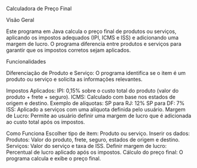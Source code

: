 Calculadora de Preço Final

Visão Geral

Este programa em Java calcula o preço final de produtos ou serviços, aplicando os impostos adequados (IPI, ICMS e ISS) e adicionando uma margem de lucro. O programa diferencia entre produtos e serviços para garantir que os impostos corretos sejam aplicados.


Funcionalidades

Diferenciação de Produto e Serviço: O programa identifica se o item é um produto ou serviço e solicita as informações relevantes.

Impostos Aplicados:
IPI: 0,15% sobre o custo total do produto (valor do produto + frete + seguro).
ICMS: Calculado com base nos estados de origem e destino. Exemplo de alíquotas:
SP para RJ: 12%
SP para DF: 7%
ISS: Aplicado a serviços com uma alíquota definida pelo usuário.
Margem de Lucro: Permite ao usuário definir uma margem de lucro que é adicionada ao custo total após os impostos.

Como Funciona
Escolher tipo de item: Produto ou serviço.
Inserir os dados:
Produtos: Valor do produto, frete, seguro, estados de origem e destino.
Serviços: Valor do serviço e taxa de ISS.
Definir margem de lucro: Percentual de lucro aplicado após os impostos.
Cálculo do preço final: O programa calcula e exibe o preço final.

